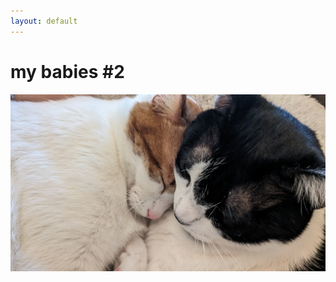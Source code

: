 ```yaml
---
layout: default
---
```


# my babies #2

<div class="mt-8">
  <div class="w-full h-[400px] flex items-center justify-center">
    <img 
      src="../images/cats2.jpg" 
      alt="My babies #2" 
      class="max-w-full max-h-full object-contain"
    />
  </div>
</div>
